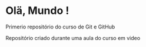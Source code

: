# Olä, Mundo !
 Primerio repositório do curso de Git e GitHub

 Repositório criado durante uma aula do curso em video
